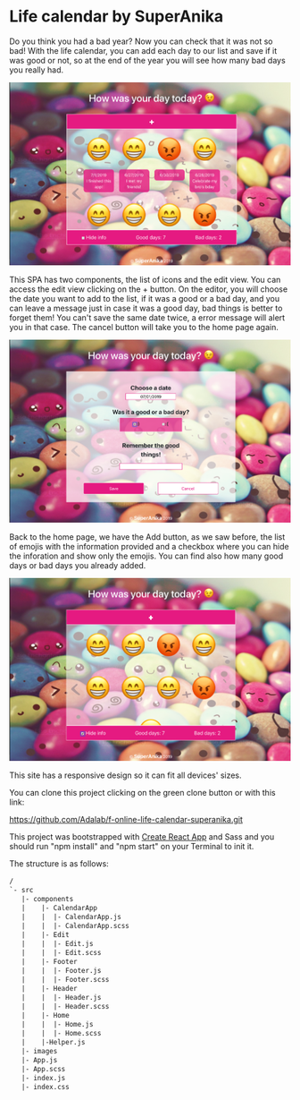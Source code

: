 # Life calendar by SuperAnika 

Do you think you had a bad year? Now you can check that it was not so bad!  With the life calendar, you can add each day to our list and save if it was good or not, so at the end of the year you will see how many bad days you really had.



![Screenshot](screenshot3.png) 


This SPA has two components, the list of icons and the edit view. You can access the edit view clicking on the + button.  On the editor, you will choose the date you want to add to the list, if it was a good or a bad day, and you can leave a message just in case it was a good day, bad things is better to forget them!  You can't save the same date twice, a error message will alert you in that case.  The cancel button will take you to the home page again.


![Screenshot](screenshot2.png)


Back to the home page, we have the Add button, as we saw before, the list of emojis with the information provided and a checkbox where you can hide the inforation and show only the emojis.  You can find also how many good days or bad days you already added.


![Screenshot](screenshot1.png)



This site has a responsive design so it can fit all devices' sizes.

You can clone this project clicking on the green clone button or with this link:

https://github.com/Adalab/f-online-life-calendar-superanika.git

This project was bootstrapped with [Create React App](https://github.com/facebook/create-react-app) and Sass and you should run "npm install" and "npm start" on your Terminal to init it.

The structure is as follows:
```
/
`- src
   |- components
   |    |- CalendarApp
   |    |  |- CalendarApp.js
   |    |  |- CalendarApp.scss
   |    |- Edit
   |    |  |- Edit.js
   |    |  |- Edit.scss
   |    |- Footer
   |    |  |- Footer.js
   |    |  |- Footer.scss
   |    |- Header
   |    |  |- Header.js
   |    |  |- Header.scss
   |    |- Home
   |    |  |- Home.js
   |    |  |- Home.scss
   |    |-Helper.js
   |- images
   |- App.js
   |- App.scss
   |- index.js
   |- index.css
 ```  
 
